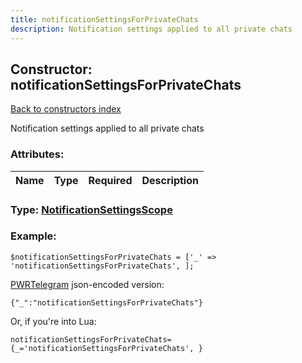 ```yaml
---
title: notificationSettingsForPrivateChats
description: Notification settings applied to all private chats
---
```

## Constructor: notificationSettingsForPrivateChats  
[Back to constructors index](index.md)



Notification settings applied to all private chats

### Attributes:

| Name     |    Type       | Required | Description |
|----------|:-------------:|:--------:|------------:|



### Type: [NotificationSettingsScope](../types/NotificationSettingsScope.md)


### Example:

```
$notificationSettingsForPrivateChats = ['_' => 'notificationSettingsForPrivateChats', ];
```  

[PWRTelegram](https://pwrtelegram.xyz) json-encoded version:

```
{"_":"notificationSettingsForPrivateChats"}
```


Or, if you're into Lua:  


```
notificationSettingsForPrivateChats={_='notificationSettingsForPrivateChats', }

```


